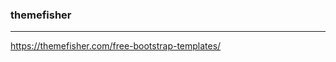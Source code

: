 ### themefisher
---
https://themefisher.com/free-bootstrap-templates/



```
```

```
```

```
```


